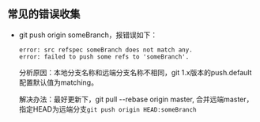 ## 常见的错误收集

* git push origin someBranch，报错误如下：

  ```shell
  error: src refspec someBranch does not match any.
  error: failed to push some refs to 'someBranch'.
  ```

  分析原因：本地分支名称和远端分支名称不相同，git 1.x版本的push.default配置默认值为matching。

  解决办法：最好更新下，git pull --rebase origin master, 合并远端master，指定HEAD为远端分支`git push origin HEAD:someBranch`
    
